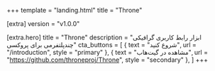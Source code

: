 +++
template = "landing.html"
title = "Throne"

[extra]
version = "v1.0.0"

[extra.hero]
title = "Throne"
description = "ابزار رابط کاربری گرافیکی چندپلتفرمی برای پروکسی"
cta_buttons = [
    { text = "شروع کنید", url = "/introduction", style = "primary" },
    { text = "مشاهده در گیت‌هاب", url = "https://github.com/throneproj/Throne", style = "secondary" },
]
+++
